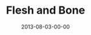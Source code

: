 ---
layout: message
category: message
series: "God Is ____"
title: "Flesh and Bone"
date: 2013-08-03-00-00
message_id: 801
audio: "http://s3.amazonaws.com/crossroads-media/media/legacy/mp3/god_is_04_oakley.mp3"
audio-duration: "42:25"
description: "Chuck Mingo talks about how Jesus is God in flesh and bone."
video: "https://s3.amazonaws.com/crossroadsvideomessages/god_is_04_oakley.mp4"
video-duration: "42:30"
video-image: "http://s3.amazonaws.com/crossroads-media/images/legacy/content/god_is_04_still_oakley.jpg"
program: "http://s3.amazonaws.com/crossroads-media/media/legacy/documents/08_03-04_13Program_LO.pdf"
flag: "N"
---